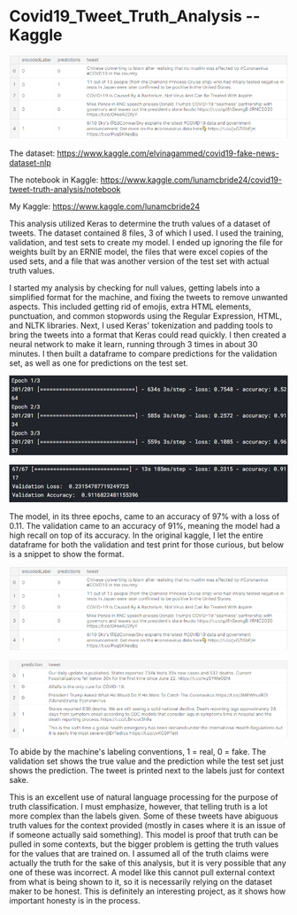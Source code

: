 # Covid19_Tweet_Truth_Analysis --Kaggle

![ValidationEx](https://github.com/Luna-McBride/Kaggle_Personal_Projects/blob/master/Natural%20Language%20Processing/Covid19_Tweet_Truth_Analysis/ValidationExample.png)

The dataset: https://www.kaggle.com/elvinagammed/covid19-fake-news-dataset-nlp

The notebook in Kaggle: https://www.kaggle.com/lunamcbride24/covid19-tweet-truth-analysis/notebook

My Kaggle: https://www.kaggle.com/lunamcbride24

This analysis utilized Keras to determine the truth values of a dataset of tweets. The dataset contained 8 files, 3 of which I used. I used the training, validation, and test sets to create my model. I ended up ignoring the file for weights built by an ERNIE model, the files that were excel copies of the used sets, and a file that was another version of the test set with actual truth values. 

I started my analysis by checking for null values, getting labels into a simplified format for the machine, and fixing the tweets to remove unwanted aspects. This included getting rid of emojis, extra HTML elements, punctuation, and common stopwords using the Regular Expression, HTML, and NLTK libraries. Next, I used Keras' tokenization and padding tools to bring the tweets into a format that Keras could read quickly. I then created a neural network to make it learn, running through 3 times in about 30 minutes. I then built a dataframe to compare predictions for the validation set, as well as one for predictions on the test set.

![Model](https://github.com/Luna-McBride/Kaggle_Personal_Projects/blob/master/Natural%20Language%20Processing/Covid19_Tweet_Truth_Analysis/Model.png)

![Validation](https://github.com/Luna-McBride/Kaggle_Personal_Projects/blob/master/Natural%20Language%20Processing/Covid19_Tweet_Truth_Analysis/Validation.png)

The model, in its three epochs, came to an accuracy of 97% with a loss of 0.11. The validation came to an accuracy of 91%, meaning the model had a high recall on top of its accuracy. In the original kaggle, I let the entire dataframe for both the validation and test print for those curious, but below is a snippet to show the format.

![ValidationEx](https://github.com/Luna-McBride/Kaggle_Personal_Projects/blob/master/Natural%20Language%20Processing/Covid19_Tweet_Truth_Analysis/ValidationExample.png)

![TestEx](https://github.com/Luna-McBride/Kaggle_Personal_Projects/blob/master/Natural%20Language%20Processing/Covid19_Tweet_Truth_Analysis/TestExample.png)

To abide by the machine's labeling conventions, 1 = real, 0 = fake. The validation set shows the true value and the prediction while the test set just shows the prediction. The tweet is printed next to the labels just for context sake.

This is an excellent use of natural language processing for the purpose of truth classification. I must emphasize, however, that telling truth is a lot more complex than the labels given. Some of these tweets have abiguous truth values for the context provided (mostly in cases where it is an issue of if someone actually said something). This model is proof that truth can be pulled in some contexts, but the bigger problem is getting the truth values for the values that are trained on. I assumed all of the truth claims were actually the truth for the sake of this analysis, but it is very possible that any one of these was incorrect. A model like this cannot pull external context from what is being shown to it, so it is necessarily relying on the dataset maker to be honest. This is definitely an interesting project, as it shows how important honesty is in the process.

